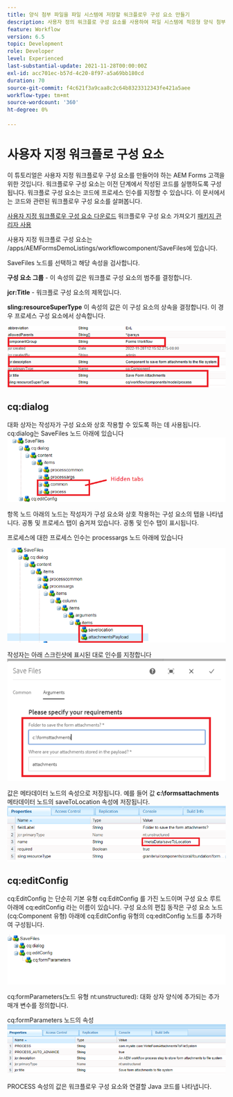 ```yaml
---
title: 양식 첨부 파일을 파일 시스템에 저장할 워크플로우 구성 요소 만들기
description: 사용자 정의 워크플로 구성 요소를 사용하여 파일 시스템에 적응형 양식 첨부 파일 쓰기
feature: Workflow
version: 6.5
topic: Development
role: Developer
level: Experienced
last-substantial-update: 2021-11-28T00:00:00Z
exl-id: acc701ec-b57d-4c20-8f97-a5a69bb180cd
duration: 70
source-git-commit: f4c621f3a9caa8c2c64b8323312343fe421a5aee
workflow-type: tm+mt
source-wordcount: '360'
ht-degree: 0%

---
```


# 사용자 지정 워크플로 구성 요소

이 튜토리얼은 사용자 지정 워크플로우 구성 요소를 만들어야 하는 AEM Forms 고객을 위한 것입니다. 워크플로우 구성 요소는 이전 단계에서 작성된 코드를 실행하도록 구성됩니다. 워크플로 구성 요소는 코드에 프로세스 인수를 지정할 수 있습니다. 이 문서에서는 코드와 관련된 워크플로우 구성 요소를 살펴봅니다.


[사용자 지정 워크플로우 구성 요소 다운로드](assets/saveFiles.zip)
워크플로우 구성 요소 가져오기 [패키지 관리자 사용](http://localhost:4502/crx/packmgr/index.jsp)

사용자 지정 워크플로 구성 요소는 /apps/AEMFormsDemoListings/workflowcomponent/SaveFiles에 있습니다.

SaveFiles 노드를 선택하고 해당 속성을 검사합니다.

**구성 요소 그룹** - 이 속성의 값은 워크플로 구성 요소의 범주를 결정합니다.

**jcr:Title** - 워크플로 구성 요소의 제목입니다.

**sling:resourceSuperType** 이 속성의 값은 이 구성 요소의 상속을 결정합니다. 이 경우 프로세스 구성 요소에서 상속합니다.


![component-properties](assets/component-properties1.png)

## cq:dialog

대화 상자는 작성자가 구성 요소와 상호 작용할 수 있도록 하는 데 사용됩니다. cq:dialog는 SaveFiles 노드 아래에 있습니다
![cq-dialog](assets/cq-dialog.png)

항목 노드 아래의 노드는 작성자가 구성 요소와 상호 작용하는 구성 요소의 탭을 나타냅니다. 공통 및 프로세스 탭이 숨겨져 있습니다. 공통 및 인수 탭이 표시됩니다.

프로세스에 대한 프로세스 인수는 processargs 노드 아래에 있습니다

![process-args](assets/process-arguments.png)

작성자는 아래 스크린샷에 표시된 대로 인수를 지정합니다
![workflow-component](assets/custom-workflow-component.png)

값은 메타데이터 노드의 속성으로 저장됩니다. 예를 들어 값 **c:\formsattachments** 메타데이터 노드의 saveToLocation 속성에 저장됩니다.
![저장 위치](assets/save-to-location.png)

## cq:editConfig

cq:EditConfig 는 단순히 기본 유형 cq:EditConfig 를 가진 노드이며 구성 요소 루트 아래에 cq:editConfig 라는 이름이 있습니다. 구성 요소의 편집 동작은 구성 요소 노드(cq:Component 유형) 아래에 cq:EditConfig 유형의 cq:editConfig 노드를 추가하여 구성됩니다.

![edit-config](assets/cq-edit-config.png)

cq:formParameters(노드 유형 nt:unstructured): 대화 상자 양식에 추가되는 추가 매개 변수를 정의합니다.


cq:formParameters 노드의 속성
![from-parameters-properties](assets/form-parameters-properties.png)

PROCESS 속성의 값은 워크플로우 구성 요소와 연결할 Java 코드를 나타냅니다.
